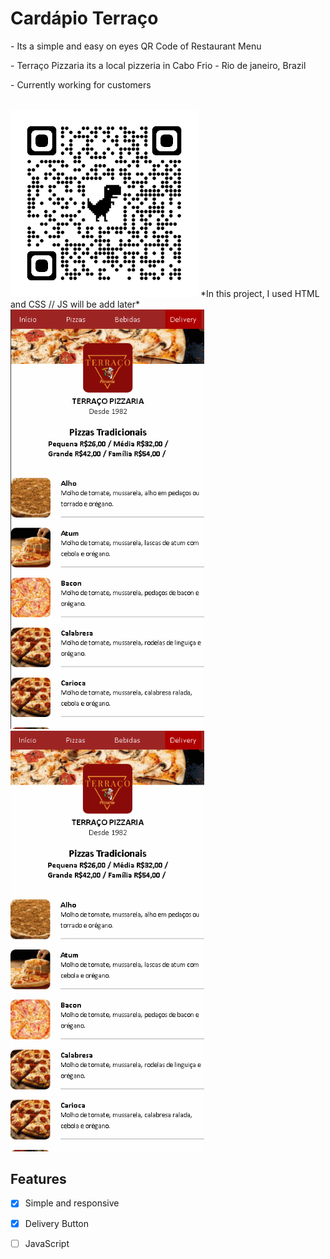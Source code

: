 # Cardápio Terraço

<p> - Its a simple and easy on eyes QR Code of Restaurant Menu </p>
<p> - Terraço Pizzaria its a local pizzeria in Cabo Frio - Rio de janeiro, Brazil </p>
<p> - Currently working for customers</p><br>
<img style="width: 300px" src="qrcode_terracomenu.netlify.app.png">
<a> *In this project, I used HTML and CSS // JS will be add later* </a>
<img style="width: 310px" src="images/hovergif.gif">
<img style="width: 310px" src="images/gifcardapio.gif"><br>

## Features

- [X] Simple and responsive
- [X] Delivery Button 
- [ ] JavaScript

